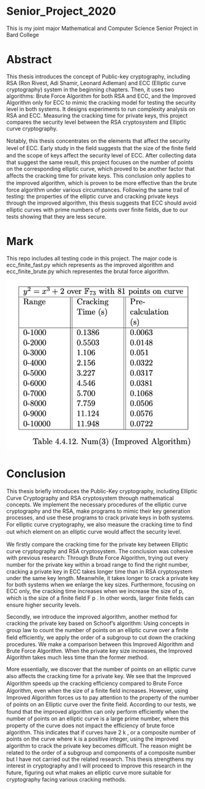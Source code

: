 # Senior_Project_2020
This is my joint major Mathematical and Computer Science Senior Project in Bard College

# Abstract 
This thesis introduces the concept of Public-key cryptography, including RSA (Ron Rivest, Adi Shamir, Leonard Adleman) and ECC (Elliptic curve cryptography) system in the beginning chapters. Then, it uses two algorithms: Brute Force Algorithm for both RSA and ECC, and the Improved Algorithm only for ECC to mimic the cracking model for testing the security level in both systems. It designs experiments to run complexity analysis on RSA and ECC. Measuring the cracking time for private keys, this project compares the security level between the RSA cryptosystem and Elliptic curve cryptography.

Notably, this thesis concentrates on the elements that aﬀect the security level of ECC. Early study in the ﬁeld suggests that the size of the ﬁnite ﬁeld and the scope of keys aﬀect the security level of ECC. After collecting data that suggest the same result, this project focuses on the number of points on the corresponding elliptic curve, which proved to be another factor that aﬀects the cracking time for private keys. This conclusion only applies to the improved algorithm, which is proven to be more eﬀective than the brute force algorithm under various circumstances. Following the same trail of testing: the properties of the elliptic curve and cracking private keys through the improved algorithm, this thesis suggests that ECC should avoid elliptic curves with prime numbers of points over ﬁnite ﬁelds, due to our tests showing that they are less secure.
# Mark
This repo includes all testing code in this project. The major code is ecc_finite_fast.py which represents as the improved algorithm and ecc_finite_brute.py which representes the brutal force algorithm. 

![Hello](4.4.12_s.png)

# Conclusion
This thesis brieﬂy introduces the Public-Key cryptography, including Elliptic Curve Cryptography and RSA cryptosystem through mathematical concepts. We implement the necessary procedures of the elliptic curve cryptography and the RSA, make programs to mimic their key generation processes, and use these programs to crack private keys in both systems. For elliptic curve cryptography, we also measure the cracking time to ﬁnd out which element on an elliptic curve would aﬀect the security level.

We ﬁrstly compare the cracking time for the private key between Elliptic curve cryptography and RSA cryptosystem. The conclusion was cohesive with previous research: Through Brute Force Algorithm, trying out every number for the private key within a broad range to ﬁnd the right number, cracking a private key in ECC takes longer time than in RSA cryptosystem under the same key length. Meanwhile, it takes longer to crack a private key for both systems when we enlarge the key sizes. Furthermore, focusing on ECC only, the cracking time increases when we increase the size of p, which is the size of a ﬁnite ﬁeld F p . In other words, larger ﬁnite ﬁelds can ensure higher security levels.

Secondly, we introduce the improved algorithm, another method for cracking the private key based on Schoof’s algorithm: Using concepts in group law to count the number of points on an elliptic curve over a ﬁnite ﬁeld eﬃciently, we apply the order of a subgroup to cut down the cracking procedures. We make a comparison between this Improved Algorithm and Brute Force Algorithm. When the private key size increases, the Improved Algorithm takes much less time than the former method.

More essentially, we discover that the number of points on an elliptic curve also aﬀects the cracking time for a private key. We see that the Improved Algorithm speeds up the cracking eﬃciency compared to Brute Force Algorithm, even when the size of a ﬁnite ﬁeld increases. However, using Improved Algorithm forces us to pay attention to the property of the number of points on an Elliptic curve over the ﬁnite ﬁeld. According to our tests, we found that the improved algorithm can only perform eﬃciently when the number of points on an elliptic curve is a large prime number, where this property of the curve does not impact the eﬃciency of brute force algorithm. This indicates that if curves have 2 k , or a composite number of points on the curve where k is a positive integer, using the improved algorithm to crack the private key becomes diﬃcult. The reason might be related to the order of a subgroup and components of a composite number but I have not carried out the related research. This thesis strengthens my interest in cryptography and I will proceed to improve this research in the future, ﬁguring out what makes an elliptic curve more suitable for cryptography facing various cracking methods.
